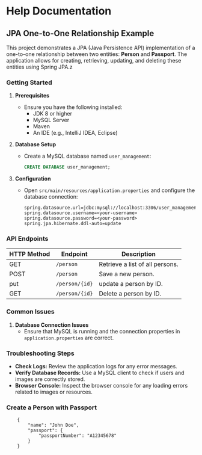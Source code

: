 # Help Documentation

## JPA One-to-One Relationship Example

This project demonstrates a JPA (Java Persistence API) implementation of a one-to-one relationship between two entities: **Person** and **Passport**. The application allows for creating, retrieving, updating, and deleting these entities using Spring JPA.z

### Getting Started

1. **Prerequisites**
    - Ensure you have the following installed:
        - JDK 8 or higher
        - MySQL Server
        - Maven
        - An IDE (e.g., IntelliJ IDEA, Eclipse)

2. **Database Setup**
    - Create a MySQL database named `user_management`:
      ```sql
      CREATE DATABASE user_management;
      ```

3. **Configuration**
    - Open `src/main/resources/application.properties` and configure the database connection:
      ```properties
      spring.datasource.url=jdbc:mysql://localhost:3306/user_management
      spring.datasource.username=<your-username>
      spring.datasource.password=<your-password>
      spring.jpa.hibernate.ddl-auto=update
      ```

### API Endpoints

| HTTP Method | Endpoint        | Description                     |
|-------------|-----------------|---------------------------------|
| GET         | `/person`       | Retrieve a list of all persons. |
| POST        | `/person`       | Save a new person.              |
| put         | `/person/{id}`  | update a person  by ID.         |
| GET         | `/person/{id}`  | Delete a person by ID.          |

### Common Issues

1. **Database Connection Issues**
    - Ensure that MySQL is running and the connection properties in `application.properties` are correct.

### Troubleshooting Steps

- **Check Logs:** Review the application logs for any error messages.
- **Verify Database Records:** Use a MySQL client to check if users and images are correctly stored.
- **Browser Console:** Inspect the browser console for any loading errors related to images or resources.

### Create a Person with Passport
    
```properties
    {
        "name": "John Doe",
        "passport": {
            "passportNumber": "A12345678"
        }
    }        
```
